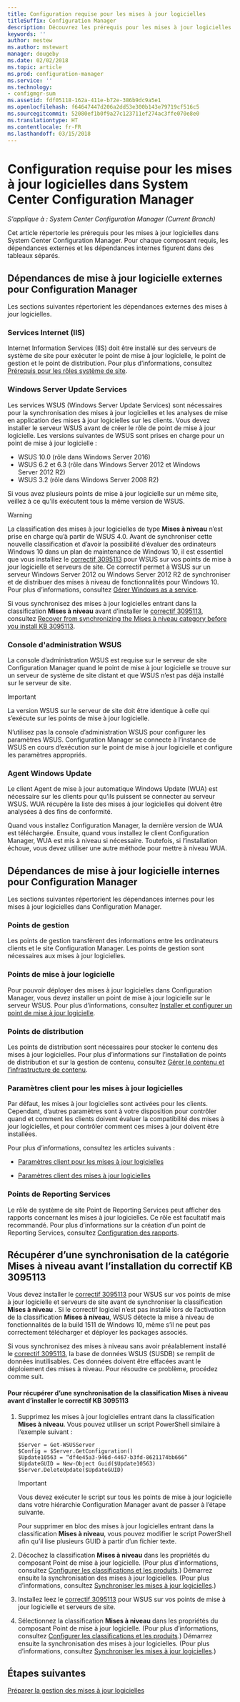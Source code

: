 ```yaml
---
title: Configuration requise pour les mises à jour logicielles
titleSuffix: Configuration Manager
description: Découvrez les prérequis pour les mises à jour logicielles dans System Center Configuration Manager.
keywords: ''
author: mestew
ms.author: mstewart
manager: dougeby
ms.date: 02/02/2018
ms.topic: article
ms.prod: configuration-manager
ms.service: ''
ms.technology:
- configmgr-sum
ms.assetid: fdf05118-162a-411e-b72e-386b9dc9a5e1
ms.openlocfilehash: f64647447d206a2dd53e300b143e79719cf516c5
ms.sourcegitcommit: 52080ef1b0f9a27c123711ef274ac3ffe070e8e0
ms.translationtype: HT
ms.contentlocale: fr-FR
ms.lasthandoff: 03/15/2018
---
```

# <a name="prerequisites-for-software-updates-in-system-center-configuration-manager"></a>Configuration requise pour les mises à jour logicielles dans System Center Configuration Manager

*S’applique à : System Center Configuration Manager (Current Branch)*

Cet article répertorie les prérequis pour les mises à jour logicielles dans System Center Configuration Manager. Pour chaque composant requis, les dépendances externes et les dépendances internes figurent dans des tableaux séparés.  

## <a name="software-update-dependencies-that-are-external-to-configuration-manager"></a>Dépendances de mise à jour logicielle externes pour Configuration Manager  
 Les sections suivantes répertorient les dépendances externes des mises à jour logicielles.  

### <a name="internet-information-services"></a>Services Internet (IIS)  
 Internet Information Services (IIS) doit être installé sur des serveurs de système de site pour exécuter le point de mise à jour logicielle, le point de gestion et le point de distribution. Pour plus d’informations, consultez [Prérequis pour les rôles système de site](../../core/plan-design/configs/site-and-site-system-prerequisites.md).  

### <a name="windows-server-update-services"></a>Windows Server Update Services  
 Les services WSUS (Windows Server Update Services) sont nécessaires pour la synchronisation des mises à jour logicielles et les analyses de mise en application des mises à jour logicielles sur les clients. Vous devez installer le serveur WSUS avant de créer le rôle de point de mise à jour logicielle. Les versions suivantes de WSUS sont prises en charge pour un point de mise à jour logicielle :  

-   WSUS 10.0 (rôle dans Windows Server 2016)
-   WSUS 6.2 et 6.3 (rôle dans Windows Server 2012 et Windows Server 2012 R2)  
-   WSUS 3.2 (rôle dans Windows Server 2008 R2)  

Si vous avez plusieurs points de mise à jour logicielle sur un même site, veillez à ce qu’ils exécutent tous la même version de WSUS.  

> [!WARNING]  
>  La classification des mises à jour logicielles de type **Mises à niveau** n’est prise en charge qu’à partir de WSUS 4.0. Avant de synchroniser cette nouvelle classification et d’avoir la possibilité d’évaluer des ordinateurs Windows 10 dans un plan de maintenance de Windows 10, il est essentiel que vous installiez le [correctif 3095113](https://support.microsoft.com/kb/3095113) pour WSUS sur vos points de mise à jour logicielle et serveurs de site. Ce correctif permet à WSUS sur un serveur Windows Server 2012 ou Windows Server 2012 R2 de synchroniser et de distribuer des mises à niveau de fonctionnalités pour Windows 10. Pour plus d’informations, consultez [Gérer Windows as a service](../../osd/deploy-use/manage-windows-as-a-service.md).  
>   
>  Si vous synchronisez des mises à jour logicielles entrant dans la classification **Mises à niveau** avant d’installer le [correctif 3095113](https://support.microsoft.com/kb/3095113), consultez [Recover from synchronizing the Mises à niveau category before you install KB 3095113](#BKMK_RecoverUpgrades).  

### <a name="wsus-administration-console"></a>Console d'administration WSUS  
 La console d’administration WSUS est requise sur le serveur de site Configuration Manager quand le point de mise à jour logicielle se trouve sur un serveur de système de site distant et que WSUS n’est pas déjà installé sur le serveur de site.  

> [!IMPORTANT]  
> La version WSUS sur le serveur de site doit être identique à celle qui s’exécute sur les points de mise à jour logicielle.
>
> N’utilisez pas la console d’administration WSUS pour configurer les paramètres WSUS. Configuration Manager se connecte à l’instance de WSUS en cours d’exécution sur le point de mise à jour logicielle et configure les paramètres appropriés.  



### <a name="windows-update-agent"></a>Agent Windows Update  
 Le client Agent de mise à jour automatique Windows Update (WUA) est nécessaire sur les clients pour qu’ils puissent se connecter au serveur WSUS. WUA récupère la liste des mises à jour logicielles qui doivent être analysées à des fins de conformité.  

 Quand vous installez Configuration Manager, la dernière version de WUA est téléchargée. Ensuite, quand vous installez le client Configuration Manager, WUA est mis à niveau si nécessaire. Toutefois, si l’installation échoue, vous devez utiliser une autre méthode pour mettre à niveau WUA.  

## <a name="software-update-dependencies-that-are-internal-to-configuration-manager"></a>Dépendances de mise à jour logicielle internes pour Configuration Manager  
 Les sections suivantes répertorient les dépendances internes pour les mises à jour logicielles dans Configuration Manager.  

### <a name="management-points"></a>Points de gestion  
 Les points de gestion transfèrent des informations entre les ordinateurs clients et le site Configuration Manager. Les points de gestion sont nécessaires aux mises à jour logicielles.  

### <a name="software-update-points"></a>Points de mise à jour logicielle  
 Pour pouvoir déployer des mises à jour logicielles dans Configuration Manager, vous devez installer un point de mise à jour logicielle sur le serveur WSUS. Pour plus d’informations, consultez [Installer et configurer un point de mise à jour logicielle](../get-started/install-a-software-update-point.md).

### <a name="distribution-points"></a>Points de distribution  
 Les points de distribution sont nécessaires pour stocker le contenu des mises à jour logicielles. Pour plus d’informations sur l’installation de points de distribution et sur la gestion de contenu, consultez [Gérer le contenu et l’infrastructure de contenu](../../core/servers/deploy/configure/manage-content-and-content-infrastructure.md).  

### <a name="client-settings-for-software-updates"></a>Paramètres client pour les mises à jour logicielles  
 Par défaut, les mises à jour logicielles sont activées pour les clients. Cependant, d’autres paramètres sont à votre disposition pour contrôler quand et comment les clients doivent évaluer la compatibilité des mises à jour logicielles, et pour contrôler comment ces mises à jour doivent être installées.  

 Pour plus d’informations, consultez les articles suivants :  

-   [Paramètres client pour les mises à jour logicielles](../get-started/manage-settings-for-software-updates.md#BKMK_ClientSettings)   

-   [Paramètres client des mises à jour logicielles](../../core/clients/deploy/about-client-settings.md#software-updates)  

### <a name="reporting-services-points"></a>Points de Reporting Services  
 Le rôle de système de site Point de Reporting Services peut afficher des rapports concernant les mises à jour logicielles. Ce rôle est facultatif mais recommandé. Pour plus d’informations sur la création d’un point de Reporting Services, consultez [Configuration des rapports](../../core/servers/manage/configuring-reporting.md).  

##  <a name="BKMK_RecoverUpgrades"></a> Récupérer d’une synchronisation de la catégorie Mises à niveau avant l’installation du correctif KB 3095113  
 Vous devez installer le [correctif 3095113](https://support.microsoft.com/kb/3095113) pour WSUS sur vos points de mise à jour logicielle et serveurs de site avant de synchroniser la classification **Mises à niveau** . Si le correctif logiciel n’est pas installé lors de l’activation de la classification **Mises à niveau**, WSUS détecte la mise à niveau de fonctionnalités de la build 1511 de Windows 10, même s’il ne peut pas correctement télécharger et déployer les packages associés. 
 
 Si vous synchronisez des mises à niveau sans avoir préalablement installé le [correctif 3095113](https://support.microsoft.com/kb/3095113), la base de données WSUS (SUSDB) se remplit de données inutilisables. Ces données doivent être effacées avant le déploiement des mises à niveau. Pour résoudre ce problème, procédez comme suit.  

#### <a name="to-recover-from-synchronizing-the-upgrades-classification-before-you-install-kb-3095113"></a>Pour récupérer d’une synchronisation de la classification Mises à niveau avant d’installer le correctif KB 3095113  

1.  Supprimez les mises à jour logicielles entrant dans la classification **Mises à niveau**. Vous pouvez utiliser un script PowerShell similaire à l’exemple suivant :  

    ```  
    $Server = Get-WSUSServer  
    $Config = $Server.GetConfiguration()  
    $Update10563 = “df4e45a3-946d-4467-b3fd-8621174bb666”  
    $UpdateGUID = New-Object Guid($Update10563)  
    $Server.DeleteUpdate($UpdateGUID)  
    ```  

    > [!IMPORTANT]  
    >  Vous devez exécuter le script sur tous les points de mise à jour logicielle dans votre hiérarchie Configuration Manager avant de passer à l’étape suivante.  

     Pour supprimer en bloc des mises à jour logicielles entrant dans la classification **Mises à niveau**, vous pouvez modifier le script PowerShell afin qu’il lise plusieurs GUID à partir d’un fichier texte.  

2.  Décochez la classification **Mises à niveau** dans les propriétés du composant Point de mise à jour logicielle. (Pour plus d’informations, consultez [Configurer les classifications et les produits](../get-started/configure-classifications-and-products.md).) Démarrez ensuite la synchronisation des mises à jour logicielles. (Pour plus d’informations, consultez [Synchroniser les mises à jour logicielles](../get-started/synchronize-software-updates.md).)  

3.  Installez leez le [correctif 3095113](https://support.microsoft.com/kb/3095113) pour WSUS sur vos points de mise à jour logicielle et serveurs de site.  

4.  Sélectionnez la classification **Mises à niveau** dans les propriétés du composant Point de mise à jour logicielle. (Pour plus d’informations, consultez [Configurer les classifications et les produits](../get-started/configure-classifications-and-products.md).) Démarrez ensuite la synchronisation des mises à jour logicielles. (Pour plus d’informations, consultez [Synchroniser les mises à jour logicielles](../get-started/synchronize-software-updates.md).)  

## <a name="next-steps"></a>Étapes suivantes
[Préparer la gestion des mises à jour logicielles](../get-started/prepare-for-software-updates-management.md)
